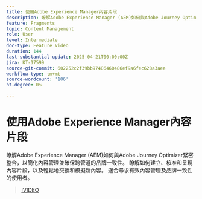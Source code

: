 ```yaml
---
title: 使用Adobe Experience Manager內容片段
description: 瞭解Adobe Experience Manager (AEM)如何與Adobe Journey Optimizer緊密整合，以簡化內容管理並確保跨管道的品牌一致性。 瞭解如何建立、核准和呈現內容片段，以及輕鬆地交換和模擬新內容。 適合尋求有效內容管理及品牌一致性的使用者。
feature: Fragments
topic: Content Management
role: User
level: Intermediate
doc-type: Feature Video
duration: 144
last-substantial-update: 2025-04-21T00:00:00Z
jira: KT-17599
source-git-commit: 602252c2f39bb97486460486ef9a6fec628a3aee
workflow-type: tm+mt
source-wordcount: '106'
ht-degree: 0%

---
```



# 使用Adobe Experience Manager內容片段

瞭解Adobe Experience Manager (AEM)如何與Adobe Journey Optimizer緊密整合，以簡化內容管理並確保跨管道的品牌一致性。 瞭解如何建立、核准和呈現內容片段，以及輕鬆地交換和模擬新內容。 適合尋求有效內容管理及品牌一致性的使用者。

>[!VIDEO](https://video.tv.adobe.com/v/3457691/?learn=on&enablevpops)
